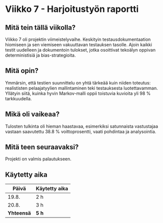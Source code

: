 # Viikko 7 - Harjoitustyön raportti

## Mitä tein tällä viikolla?

Viikko 7 oli projektin viimeistelyvaihe. Keskityin testausdokumentaation hiomiseen ja sen viemiseen vakuuttavan testauksen tasolle. Ajoin kaikki testit uudelleen ja dokumentoin tulokset, jotka osoittivat tekoälyn oppivan deterministisiä ja bias-strategioita.

## Mitä opin?

Ymmärsin, että testien suunnittelu on yhtä tärkeää kuin niiden toteutus: realististen pelaajatyylien mallintaminen teki testauksesta luotettavamman. Yllätyin siitä, kuinka hyvin Markov-malli oppii toistuvia kuvioita yli 98 % tarkkuudella.

## Mikä oli vaikeaa?

Tulosten tulkinta oli hieman haastavaa, esimerkiksi satunnaista vastustajaa vastaan saavutettu 38.8 % voittoprosentti, vaati pohdintaa ja analysointia.

## Mitä teen seuraavaksi?

Projekti on valmis palautukseen. 



## Käytetty aika

| Päivä | Käytetty aika |
|-------|---------------|
| 19.8. | 2 h |
| 20.8. | 3 h |
| **Yhteensä** | **5 h** |
